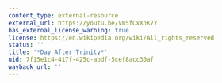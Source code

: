 ```yaml
---
content_type: external-resource
external_url: https://youtu.be/Vm5fCxXnK7Y
has_external_license_warning: true
license: https://en.wikipedia.org/wiki/All_rights_reserved
status: ''
title: '*Day After Trinity*'
uid: 7f15e1c4-417f-425c-abdf-5cef8acc30af
wayback_url: ''
---
```

